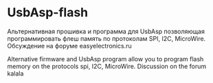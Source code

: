 # UsbAsp-flash
Альтернативная прошивка  и программа для UsbAsp позволяющая программировать флеш память по протоколам SPI, I2C, MicroWire.
Обсуждение на форуме easyelectronics.ru 

Alternative firmware and UsbAsp program allow you to program flash memory on the protocols spi, I2C, MicroWire.
Discussion on the forum kalala
